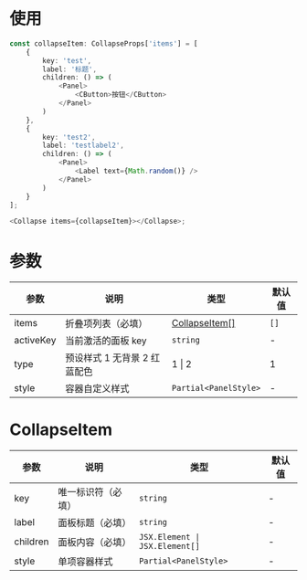 # 使用

```ts
const collapseItem: CollapseProps['items'] = [
    {
        key: 'test',
        label: '标题',
        children: () => (
            <Panel>
                <CButton>按钮</CButton>
            </Panel>
        )
    },
    {
        key: 'test2',
        label: 'testlabel2',
        children: () => (
            <Panel>
                <Label text={Math.random()} />
            </Panel>
        )
    }
];

<Collapse items={collapseItem}></Collapse>;
```

# 参数

| 参数      | 说明                         | 类型                            | 默认值 |
| --------- | ---------------------------- | ------------------------------- | ------ |
| items     | 折叠项列表（必填）           | [CollapseItem[]](#collapseitem) | `[]`   |
| activeKey | 当前激活的面板 key           | `string`                        | -      |
| type      | 预设样式 1 无背景 2 红蓝配色 | 1 \| 2                          | 1      |
| style     | 容器自定义样式               | `Partial<PanelStyle>`           | -      |

# CollapseItem

| 参数     | 说明               | 类型                           | 默认值 |
| -------- | ------------------ | ------------------------------ | ------ |
| key      | 唯一标识符（必填） | `string`                       | -      |
| label    | 面板标题（必填）   | `string`                       | -      |
| children | 面板内容（必填）   | `JSX.Element \| JSX.Element[]` | -      |
| style    | 单项容器样式       | `Partial<PanelStyle>`          | -      |
